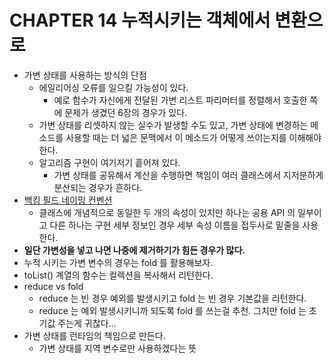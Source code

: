 # CHAPTER 14 누적시키는 객체에서 변환으로

- 가변 상태를 사용하는 방식의 단점
  - 에일리어싱 오류를 일으킬 가능성이 있다.
    - 예로 함수가 자신에게 전달된 가변 리스트 파리머터를 정렬해서 호출한 쪽에 문제가 생겼던 6장의 경우가 있다.
  - 가변 상태를 리셋하지 않는 실수가 발생할 수도 있고, 가변 상태에 변경하는 메소드를 사용할 때는 더 넓은 문맥에서 이 메소드가 어떻게 쓰이는지를 이해해야한다.
  - 알고리즘 구현이 여기저기 흩어져 있다.
    - 가변 상태를 공유해서 계산을 수행하면 책임이 여러 클래스에서 지저분하게 분산되는 경우가 흔하다.
- [백킹 필드 네이밍 컨벤션](https://kotlinlang.org/docs/coding-conventions.html#names-for-backing-properties)
  - 클래스에 개념적으로 동일한 두 개의 속성이 있지만 하나는 공용 API 의 일부이고 다른 하나는 구현 세부 정보인 경우 세부 속성 이름을 접두사로 밑줄을 사용한다.
- **일단 가변성을 넣고 나면 나중에 제거하기가 힘든 경우가 많다.**
- 누적 시키는 가변 변수의 경우는 fold 를 활용해보자.
- toList() 계열의 함수는 컬렉션을 복사해서 리턴한다.
- reduce vs fold
  - reduce 는 빈 경우 예외를 발생시키고 fold 는 빈 경우 기본값을 리턴한다.
  - reduce 는 예외 발생시키니까 되도록 fold 를 쓰는걸 추천. 그치만 fold 는 초기값 주는게 귀찮다... 
- 가변 상태를 런타임의 책임으로 만든다.
  - 가변 상태를 지역 변수로만 사용하겠다는 뜻